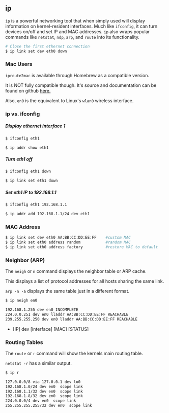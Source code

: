 ---
---
ip
----

`ip` is a powerful networking tool that when simply used will display information on kernel-resident interfaces. Much like `ifconfig`, it can turn devices on/off and set IP and MAC addresses. `ip` also wraps popular commands like `netstat`, `ndp`, `arp`, and `route` into its functionality.

~~~ bash
# Close the first ethernet connection 
$ ip link set dev eth0 down
~~~

<!--more-->

### Mac Users

`iproute2mac` is available through Homebrew as a compatible version. 

It is NOT fully compatible though. It's source and documentation can be found on github <a href="https://github.com/brona/iproute2mac" target="_blank">here.</a>

Also, `en0` is the equivalent to Linux's `wlan0` wireless interface.

### ip vs. ifconfig

##### Display ethernet interface 1

~~~ bash
$ ifconfig eth1

$ ip addr show eth1
~~~

#####  Turn eth1 off

~~~ bash
$ ifconfig eth1 down

$ ip link set eth1 down
~~~

#####  Set eth1 IP to 192.168.1.1

~~~ bash
$ ifconfig eth1 192.168.1.1

$ ip addr add 192.168.1.1/24 dev eth1
~~~

### MAC Address

~~~ bash
$ ip link set dev eth0 AA:BB:CC:DD:EE:FF    #custom MAC
$ ip link set eth0 address random           #random MAC
$ ip link set eth0 address factory          #restore MAC to default
~~~

### Neighbor (ARP)

The `neigh` or `n` command displays the neighbor table or ARP cache.

This displays a list of protocol addresses for all hosts sharing the same link.

`arp -n -a` displays the same table just in a different format.

~~~ bash
$ ip neigh en0

192.168.1.255 dev en0 INCOMPLETE
224.0.0.251 dev en0 lladdr AA:BB:CC:DD:EE:FF REACHABLE
239.255.255.250 dev en0 lladdr AA:BB:CC:DD:EE:FF REACHABLE
~~~
  - [IP] dev [interface] [MAC] [STATUS]
  
### Routing Tables

The `route` or `r` command will show the kernels main routing table.

`netstat -r` has a similar output.

~~~ bash
$ ip r

127.0.0.0/8 via 127.0.0.1 dev lo0
192.168.1.0/24 dev en0  scope link
192.168.1.1/32 dev en0  scope link
192.168.1.8/32 dev en0  scope link
224.0.0.0/4 dev en0  scope link
255.255.255.255/32 dev en0  scope link

~~~

